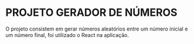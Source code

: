 # PROJETO GERADOR DE NÚMEROS
O projeto consistem em gerar números aleatórios entre um número inicial e um número final, foi utilizado o React na aplicação. 
